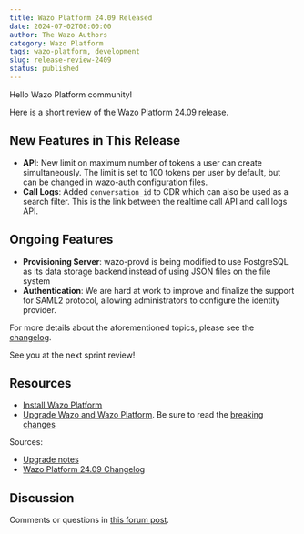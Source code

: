```yaml
---
title: Wazo Platform 24.09 Released
date: 2024-07-02T08:00:00
author: The Wazo Authors
category: Wazo Platform
tags: wazo-platform, development
slug: release-review-2409
status: published
---
```


Hello Wazo Platform community!

Here is a short review of the Wazo Platform 24.09 release.

## New Features in This Release

- **API**: New limit on maximum number of tokens a user can create simultaneously. The limit is set to 100 tokens per user by default, but can be changed in wazo-auth configuration files.
- **Call Logs**: Added `conversation_id` to CDR which can also be used as a search filter. This is the link between the realtime call API and call logs API.

## Ongoing Features

- **Provisioning Server**: wazo-provd is being modified to use PostgreSQL as its data storage backend instead of using JSON files on the file system
- **Authentication**: We are hard at work to improve and finalize the support for SAML2 protocol, allowing administrators to configure the identity provider.

For more details about the aforementioned topics, please see the [changelog](https://wazo-dev.atlassian.net/issues/?jql=project%3DWAZO%20AND%20fixVersion%3D24.09).

See you at the next sprint review!

## Resources

- [Install Wazo Platform](/use-cases)
- [Upgrade Wazo and Wazo Platform](/uc-doc/upgrade/). Be sure to read the
  [breaking changes](/uc-doc/upgrade/upgrade_notes#24-09)

Sources:

- [Upgrade notes](/uc-doc/upgrade/upgrade_notes#24-09)
- [Wazo Platform 24.09 Changelog](https://wazo-dev.atlassian.net/issues/?jql=project%3DWAZO%20AND%20fixVersion%3D24.09)

## Discussion

Comments or questions in
[this forum post](https://wazo-platform.discourse.group/t/blog-wazo-platform-24-09-released).
